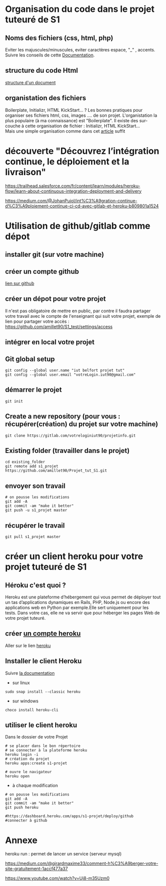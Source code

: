 
# Organisation du code dans le projet tuteuré de S1

## Noms des fichiers (css, html, php)
Eviter les majuscules/minuscules, eviter caractères espace, "_" , accents. Suivre les conseils de cette [Documentation](https://developer.mozilla.org/fr/docs/Apprendre/Commencer_avec_le_web/G%C3%A9rer_les_fichiers).

## structure du code Html
[structure d'un document](https://developer.mozilla.org/fr/docs/Apprendre/HTML/Introduction_%C3%A0_HTML/Document_and_website_structure)

## organistation des fichiers

Boilerplate, Initializr, HTML KickStart…       ?
Les bonnes pratiques pour organiser ses fichiers html, css, images .... de son projet.
L'organistation la plus populaire (à ma connaissance) est "Boilerplate". Il existe des sur-couche à cette organisation de fichier : Initializr, HTML KickStart…
<br>
Mais une simple organisation comme dans cet [article](https://www.apprendre-html-et-css.com/comment_organiser_ses_fichiers.html) suffit




# découverte "Découvrez l’intégration continue, le déploiement et la livraison"

<https://trailhead.salesforce.com/fr/content/learn/modules/heroku-flow/learn-about-continuous-integration-deployment-and-delivery>

<https://medium.com/@JohanPujol/int%C3%A9gration-continue-d%C3%A9ploiement-continue-ci-cd-avec-gitlab-et-heroku-b809801a1524>

# Utilisation de github/gitlab comme dépot

## installer git (sur votre machine)

## créer un compte github

[lien sur github](https://github.com/join)

## créer un dépot pour votre projet

Il n'est pas obligatoire de mettre en public, par contre il faudra partager votre travail avec le compte de l'enseignant qui suit votre projet, exemple de lien pour partager votre accès : <https://github.com/amillet90/S1_test/settings/access>

## intégrer en local votre projet

## Git global setup

~~~
git config --global user.name "iut belfort projet tut"
git config --global user.email "votreLogin.iut90@gmail.com"
~~~

## démarrer le projet

~~~
git init
~~~

## Create a new repository (pour vous : récupérer(création) du projet sur votre machine)


~~~
git clone https://gitlab.com/votreloginiut90/projetinfo.git
~~~

## Existing folder (travailler dans le projet)

~~~
cd existing_folder
git remote add s1_projet https://github.com/amillet90/Projet_tut_S1.git
~~~

## envoyer son travail

~~~
# on pousse les modifications
git add -A
git commit -am "make it better"
git push -u s1_projet master
~~~

## récupérer le travail

~~~
git pull s1_projet master
~~~


# créer un client heroku pour votre projet tuteuré de S1

## Héroku c'est quoi ?

Heroku est une plateforme d’hébergement qui vous permet de déployer tout un tas d’applications dynamiques en Rails, PHP, Node.js ou encore des applications web en Python par exemple.Elle sert uniquement pour les tests.
Dans votre cas, elle ne va servir que pour héberger les pages Web de votre projet tuteuré.

## créer [un compte heroku](https://signup.heroku.com/)
Aller sur le lien [heroku](https://signup.heroku.com/)


## Installer le client Heroku
Suivre [la documentation](https://devcenter.heroku.com/articles/heroku-cli) 

* sur linux

~~~
sudo snap install --classic heroku
~~~

* sur windows

~~~
choco install heroku-cli
~~~


## utiliser le client heroku

Dans le dossier de votre Projet

~~~
# se placer dans le bon répertoire
# se connecter à la plateforme heroku
heroku login -i
# création du projet
heroku apps:create s1-projet

# ouvre le navigateur
heroku open
~~~

* à chaque modification

~~~
# on pousse les modifications
git add -A
git commit -am "make it better"
git push heroku

#https://dashboard.heroku.com/apps/s1-projet/deploy/github
#connecter à github
~~~


# Annexe

heroku run  : permet de lancer un service (serveur mysql)

<https://medium.com/@girardmaxime33/comment-h%C3%A9berger-votre-site-gratuitement-1accf477a37>

<https://www.youtube.com/watch?v=Uj8-m35Uzm0>